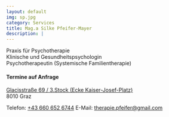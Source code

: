 ```yaml
---
layout: default
img: sp.jpg
category: Services
title: Mag.a Silke Pfeifer-Mayer
description: |
---
```

Praxis für Psychotherapie  
Klinische und Gesundheitspsychologin  
Psychotherapeutin (Systemische Familientherapie)  

#### Termine auf Anfrage
<a href="https://goo.gl/maps/E9QdVFVh5w4g4vWU9">Glacisstraße 69 / 3.Stock (Ecke Kaiser-Josef-Platz)</a>  </br>
8010 Graz

Telefon: <a href="tel:+436606526744">+43 660 652 6744</a> 
E-Mail: <a href="mailto:therapie.pfeifer@gmail.com">therapie.pfeifer@gmail.com</a>


